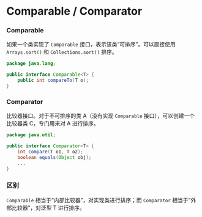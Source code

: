 # Comparable / Comparator

### Comparable

如果一个类实现了 `Comparable` 接口，表示该类“可排序”。可以直接使用 `Arrays.sort()` 和 `Collections.sort()` 排序。

```java
package java.lang;

public interface Comparable<T> {
    public int compareTo(T o);
}
```


### Comparator

比较器接口。对于不可排序的类 A（没有实现 `Comparable` 接口），可以创建一个比较器类 C，专门用来对 A 进行排序。

```java
package java.util;

public interface Comparator<T> {
    int compare(T o1, T o2);
	boolean equals(Object obj);
    ...
}
```

### 区别

`Comparable` 相当于“内部比较器”，对实现类进行排序；而 `Comparator` 相当于“外部比较器”，对泛型 T 进行排序。
